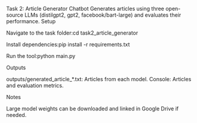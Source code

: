 Task 2: Article Generator Chatbot
Generates articles using three open-source LLMs (distilgpt2, gpt2, facebook/bart-large) and evaluates their performance.
Setup

Navigate to the task folder:cd task2_article_generator


Install dependencies:pip install -r requirements.txt


Run the tool:python main.py



Outputs

outputs/generated_article_*.txt: Articles from each model.
Console: Articles and evaluation metrics.

Notes

Large model weights can be downloaded and linked in Google Drive if needed.
